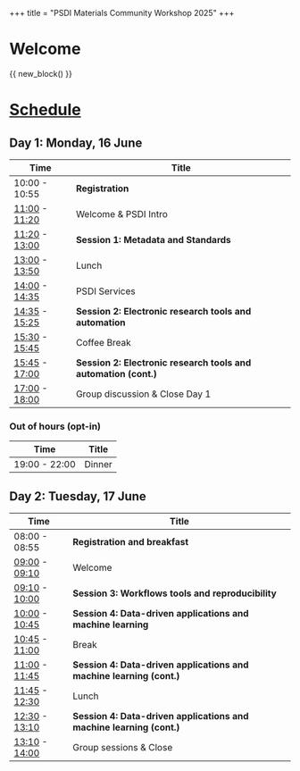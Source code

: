 +++
title = "PSDI Materials Community Workshop 2025"
+++

# Welcome

{{ new_block() }}

# [Schedule](@/programme/_index.md)


## Day 1: Monday, 16 June

| Time | Title |
| ---- | ----- |
|10:00 - 10:55| **Registration**|
|[11:00](https://time.is/1100_16_June_2025_in_BST) - [11:20](https://time.is/1120_16_June_2025_in_BST)| Welcome & PSDI Intro|
|[11:20](https://time.is/1120_16_June_2025_in_BST) - [13:00](https://time.is/1300_16_June_2025_in_BST)| **Session 1: Metadata and Standards**|
|[13:00](https://time.is/1300_16_June_2025_in_BST) - [13:50](https://time.is/1350_16_June_2025_in_BST)| Lunch|
|[14:00](https://time.is/1400_16_June_2025_in_BST) - [14:35](https://time.is/1435_16_June_2025_in_BST)|PSDI Services|
|[14:35](https://time.is/1435_16_June_2025_in_BST) - [15:25](https://time.is/1525_16_June_2025_in_BST)| **Session 2: Electronic research tools and automation**|
|[15:30](https://time.is/1530_16_June_2025_in_BST) - [15:45](https://time.is/1545_16_June_2025_in_BST)| Coffee Break|
|[15:45](https://time.is/1545_16_June_2025_in_BST) - [17:00](https://time.is/1700_16_June_2025_in_BST)| **Session 2: Electronic research tools and automation (cont.)**|
|[17:00](https://time.is/1700_16_June_2025_in_BST) - [18:00](https://time.is/1750_16_June_2025_in_BST)| Group discussion & Close Day 1|

### Out of hours (opt-in)

| Time | Title |
| ---- | ----- |
|19:00 - 22:00| Dinner|

## Day 2: Tuesday, 17 June

| Time | Title |
| ---- | ----- |
|08:00 - 08:55| **Registration and breakfast**|
|[09:00](https://time.is/0900_17_June_2025_in_BST) - [09:10](https://time.is/0910_17_June_2025_in_BST)| Welcome |
|[09:10](https://time.is/0910_17_June_2025_in_BST) - [10:00](https://time.is/1000_17_June_2025_in_BST)| **Session 3: Workflows tools and reproducibility** |
|[10:00](https://time.is/1010_17_June_2025_in_BST) - [10:45](https://time.is/1045_17_June_2025_in_BST)| **Session 4: Data-driven applications and machine learning** |
|[10:45](https://time.is/1045_17_June_2025_in_BST) - [11:00](https://time.is/1100_17_June_2025_in_BST)| Break |
|[11:00](https://time.is/1100_17_June_2025_in_BST) - [11:45](https://time.is/1145_17_June_2025_in_BST)| **Session 4: Data-driven applications and machine learning (cont.)** |
|[11:45](https://time.is/1145_17_June_2025_in_BST) - [12:30](https://time.is/1230_17_June_2025_in_BST)| Lunch|
|[12:30](https://time.is/1230_17_June_2025_in_BST) - [13:10](https://time.is/1310_17_June_2025_in_BST)| **Session 4: Data-driven applications and machine learning (cont.)** |
|[13:10](https://time.is/1350_17_June_2025_in_BST) - [14:00](https://time.is/1400_17_June_2025_in_BST) | Group sessions & Close |
